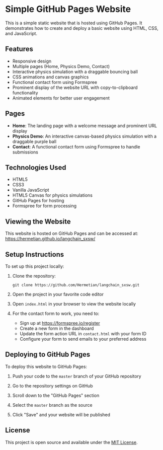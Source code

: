 # Simple GitHub Pages Website

This is a simple static website that is hosted using GitHub Pages. It demonstrates how to create and deploy a basic website using HTML, CSS, and JavaScript.

## Features

- Responsive design
- Multiple pages (Home, Physics Demo, Contact)
- Interactive physics simulation with a draggable bouncing ball
- CSS animations and canvas graphics
- Functional contact form using Formspree
- Prominent display of the website URL with copy-to-clipboard functionality
- Animated elements for better user engagement

## Pages

- **Home**: The landing page with a welcome message and prominent URL display
- **Physics Demo**: An interactive canvas-based physics simulation with a draggable purple ball
- **Contact**: A functional contact form using Formspree to handle submissions

## Technologies Used

- HTML5
- CSS3
- Vanilla JavaScript
- HTML5 Canvas for physics simulations
- GitHub Pages for hosting
- Formspree for form processing

## Viewing the Website

This website is hosted on GitHub Pages and can be accessed at: https://hermetian.github.io/langchain_sxsw/

## Setup Instructions

To set up this project locally:

1. Clone the repository:
   ```
   git clone https://github.com/Hermetian/langchain_sxsw.git
   ```

2. Open the project in your favorite code editor

3. Open `index.html` in your browser to view the website locally

4. For the contact form to work, you need to:
   - Sign up at https://formspree.io/register
   - Create a new form in the dashboard
   - Update the form action URL in `contact.html` with your form ID
   - Configure your form to send emails to your preferred address

## Deploying to GitHub Pages

To deploy this website to GitHub Pages:

1. Push your code to the `master` branch of your GitHub repository

2. Go to the repository settings on GitHub

3. Scroll down to the "GitHub Pages" section

4. Select the `master` branch as the source 

5. Click "Save" and your website will be published

## License

This project is open source and available under the [MIT License](LICENSE). 
